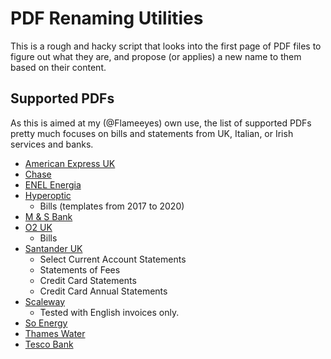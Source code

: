 <!--
SPDX-FileCopyrightText: 2020 Diego Elio Pettenò

SPDX-License-Identifier: MIT
-->

# PDF Renaming Utilities

This is a rough and hacky script that looks into the first page of PDF files to figure out
what they are, and propose (or applies) a new name to them based on their content.

## Supported PDFs

As this is aimed at my (@Flameeyes) own use, the list of supported PDFs pretty much
focuses on bills and statements from UK, Italian, or Irish services and banks.

 * [American Express UK](https://www.americanexpress.com/uk/)
 * [Chase](https://www.chase.com/)
 * [ENEL Energia](https://www.enel.it/)
 * [Hyperoptic](https://www.hyperoptic.com/)
   - Bills (templates from 2017 to 2020)
 * [M & S Bank](https://bank.marksandspencer.com/)
 * [O2 UK](https://www.o2.co.uk/)
    - Bills
 * [Santander UK](https://www.santander.co.uk)
   - Select Current Account Statements
   - Statements of Fees
   - Credit Card Statements
   - Credit Card Annual Statements
 * [Scaleway](https://www.scaleway.com/)
   - Tested with English invoices only.
 * [So Energy](https://www.so.energy/)
 * [Thames Water](https://www.thameswater.co.uk/)
 * [Tesco Bank](https://www.tescobank.com/)

